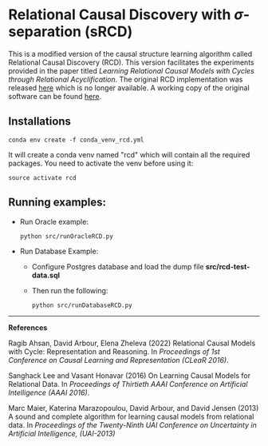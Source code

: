 # Relational Causal Discovery with $\sigma$-separation (sRCD)

This is a modified version of the causal structure learning algorithm called Relational Causal Discovery (RCD). This version facilitates the experiments provided in the paper titled *Learning Relational Causal Models with Cycles through Relational Acyclification*. The original RCD implementation was released [here](https://kdl-umass.github.io/relational_causal_discovery.html) which is no longer available. A working copy of the original software can be found [here](https://github.com/ragib06/RCD). 

 
## Installations

  ```conda env create -f conda_venv_rcd.yml```
		
  It will create a conda venv named "rcd" which will contain all the required packages. You need to activate the venv before using it:
  
  ```source activate rcd```
  
  
## Running examples:

- Run Oracle example:

	```python src/runOracleRCD.py```

- Run Database Example: 
	- Configure Postgres database and load the dump file **src/rcd-test-data.sql**
	
	- Then run the following: 

		```python src/runDatabaseRCD.py```
  
----------
**References**

Ragib Ahsan, David Arbour, Elena Zheleva (2022) Relational Causal Models with Cycle: Representation and Reasoning. In *Proceedings of 1st Conference on Causal Learning and Representation (CLeaR 2016)*.

Sanghack Lee and Vasant Honavar (2016) On Learning Causal Models for Relational Data.  In *Proceedings of Thirtieth AAAI Conference on Artificial Intelligence (AAAI 2016)*.

Marc Maier, Katerina Marazopoulou, David Arbour, and David Jensen (2013) A sound and complete algorithm for learning causal models from relational data. In *Proceedings of the Twenty-Ninth UAI Conference on Uncertainty in Artificial Intelligence, (UAI-2013)*
